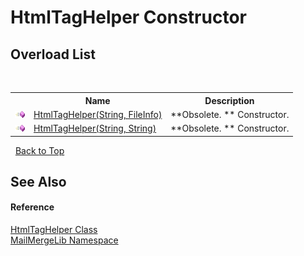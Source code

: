 # HtmlTagHelper Constructor 
 


## Overload List
&nbsp;<table><tr><th></th><th>Name</th><th>Description</th></tr><tr><td>![Public method](media/pubmethod.gif "Public method")</td><td><a href="799ba2c3-9448-c2f9-8b27-0dcd09c48574">HtmlTagHelper(String, FileInfo)</a></td><td> **Obsolete. **
Constructor.</td></tr><tr><td>![Public method](media/pubmethod.gif "Public method")</td><td><a href="a7e34283-f7d9-8917-118b-9c37252d781c">HtmlTagHelper(String, String)</a></td><td> **Obsolete. **
Constructor.</td></tr></table>&nbsp;
<a href="#htmltaghelper-constructor">Back to Top</a>

## See Also


#### Reference
<a href="4d4a7a72-8247-db1a-0df5-89cb79f3ad4a">HtmlTagHelper Class</a><br /><a href="31c6ebbe-d683-7561-7308-5a5ee1f76bf5">MailMergeLib Namespace</a><br />